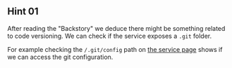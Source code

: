## Hint 01

After reading the "Backstory" we deduce there might be something related to code versioning. We can check if the service exposes a `.git` folder.

For example checking the `/.git/config` path on [the service page]({{TRAFFIC_HOST1_1230}}/.git/config) shows if we can access the git configuration.
